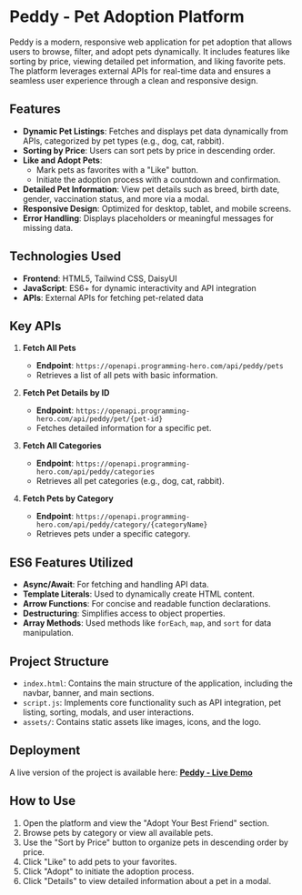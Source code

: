 # Peddy - Pet Adoption Platform

Peddy is a modern, responsive web application for pet adoption that allows users to browse, filter, and adopt pets dynamically. It includes features like sorting by price, viewing detailed pet information, and liking favorite pets. The platform leverages external APIs for real-time data and ensures a seamless user experience through a clean and responsive design.

## Features

- **Dynamic Pet Listings**: Fetches and displays pet data dynamically from APIs, categorized by pet types (e.g., dog, cat, rabbit).
- **Sorting by Price**: Users can sort pets by price in descending order.
- **Like and Adopt Pets**:
  - Mark pets as favorites with a "Like" button.
  - Initiate the adoption process with a countdown and confirmation.
- **Detailed Pet Information**: View pet details such as breed, birth date, gender, vaccination status, and more via a modal.
- **Responsive Design**: Optimized for desktop, tablet, and mobile screens.
- **Error Handling**: Displays placeholders or meaningful messages for missing data.

## Technologies Used

- **Frontend**: HTML5, Tailwind CSS, DaisyUI
- **JavaScript**: ES6+ for dynamic interactivity and API integration
- **APIs**: External APIs for fetching pet-related data

## Key APIs

1. **Fetch All Pets**
   - **Endpoint**: `https://openapi.programming-hero.com/api/peddy/pets`
   - Retrieves a list of all pets with basic information.

2. **Fetch Pet Details by ID**
   - **Endpoint**: `https://openapi.programming-hero.com/api/peddy/pet/{pet-id}`
   - Fetches detailed information for a specific pet.

3. **Fetch All Categories**
   - **Endpoint**: `https://openapi.programming-hero.com/api/peddy/categories`
   - Retrieves all pet categories (e.g., dog, cat, rabbit).

4. **Fetch Pets by Category**
   - **Endpoint**: `https://openapi.programming-hero.com/api/peddy/category/{categoryName}`
   - Retrieves pets under a specific category.

## ES6 Features Utilized

- **Async/Await**: For fetching and handling API data.
- **Template Literals**: Used to dynamically create HTML content.
- **Arrow Functions**: For concise and readable function declarations.
- **Destructuring**: Simplifies access to object properties.
- **Array Methods**: Used methods like `forEach`, `map`, and `sort` for data manipulation.

## Project Structure

- `index.html`: Contains the main structure of the application, including the navbar, banner, and main sections.
- `script.js`: Implements core functionality such as API integration, pet listing, sorting, modals, and user interactions.
- `assets/`: Contains static assets like images, icons, and the logo.

## Deployment

A live version of the project is available here: **[Peddy - Live Demo](#)**

## How to Use

1. Open the platform and view the "Adopt Your Best Friend" section.
2. Browse pets by category or view all available pets.
3. Use the "Sort by Price" button to organize pets in descending order by price.
4. Click "Like" to add pets to your favorites.
5. Click "Adopt" to initiate the adoption process.
6. Click "Details" to view detailed information about a pet in a modal.